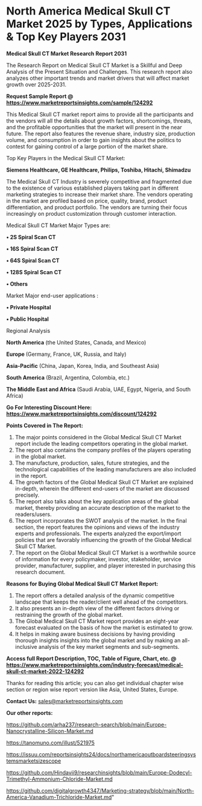 # North America Medical Skull CT Market 2025 by Types, Applications & Top Key Players 2031

<strong>Medical Skull CT Market Research Report 2031</strong>

The Research Report on Medical Skull CT Market is a Skillful and Deep Analysis of the Present Situation and Challenges. This research report also analyzes other important trends and market drivers that will affect market growth over 2025-2031.

<strong>Request Sample Report @ <a href=https://www.marketreportsinsights.com/sample/124292>https://www.marketreportsinsights.com/sample/124292</a></strong>

This Medical Skull CT market report aims to provide all the participants and the vendors will all the details about growth factors, shortcomings, threats, and the profitable opportunities that the market will present in the near future. The report also features the revenue share, industry size, production volume, and consumption in order to gain insights about the politics to contest for gaining control of a large portion of the market share.

Top Key Players in the Medical Skull CT Market:

<strong>Siemens Healthcare, GE Healthcare, Philips, Toshiba, Hitachi, Shimadzu</strong>

The Medical Skull CT Industry is severely competitive and fragmented due to the existence of various established players taking part in different marketing strategies to increase their market share. The vendors operating in the market are profiled based on price, quality, brand, product differentiation, and product portfolio. The vendors are turning their focus increasingly on product customization through customer interaction.

Medical Skull CT Market Major Types are:

<strong>• 2S Spiral Scan CT

• 16S Spiral Scan CT

• 64S Spiral Scan CT

• 128S Spiral Scan CT

• Others</strong>

Market Major end-user applications :

<strong>• Private Hospital

• Public Hospital</strong>

Regional Analysis

</u><strong><b>North America</b></strong> (the United States, Canada, and Mexico)

<strong><b>Europe </b></strong>(Germany, France, UK, Russia, and Italy)

<strong><b>Asia-Pacific</b></strong> (China, Japan, Korea, India, and Southeast Asia)

<strong><b>South America</b></strong> (Brazil, Argentina, Colombia, etc.)

<strong><b>The Middle East and Africa</b></strong> (Saudi Arabia, UAE, Egypt, Nigeria, and South Africa)

<strong>Go For Interesting Discount Here: <a href=https://www.marketreportsinsights.com/discount/124292>https://www.marketreportsinsights.com/discount/124292</a></strong>

<strong>Points Covered in The Report:</strong>
<ol>
  <li>The major points considered in the Global Medical Skull CT Market report include the leading competitors operating in the global market.</li>
  <li>The report also contains the company profiles of the players operating in the global market.</li>
  <li>The manufacture, production, sales, future strategies, and the technological capabilities of the leading manufacturers are also included in the report.</li>
  <li>The growth factors of the Global Medical Skull CT Market are explained in-depth, wherein the different end-users of the market are discussed precisely.</li>
  <li>The report also talks about the key application areas of the global market, thereby providing an accurate description of the market to the readers/users.</li>
  <li>The report incorporates the SWOT analysis of the market. In the final section, the report features the opinions and views of the industry experts and professionals. The experts analyzed the export/import policies that are favorably influencing the growth of the Global Medical Skull CT Market.</li>
  <li>The report on the Global Medical Skull CT Market is a worthwhile source of information for every policymaker, investor, stakeholder, service provider, manufacturer, supplier, and player interested in purchasing this research document.</li>
</ol>
<strong>Reasons for Buying Global Medical Skull CT Market Report:</strong>

<ol>
  <li>The report offers a detailed analysis of the dynamic competitive landscape that keeps the reader/client well ahead of the competitors.</li>
  <li>It also presents an in-depth view of the different factors driving or restraining the growth of the global market.</li>
  <li>The Global Medical Skull CT Market report provides an eight-year forecast evaluated on the basis of how the market is estimated to grow.</li>
  <li>It helps in making aware business decisions by having providing thorough insights insights into the global market and by making an all-inclusive analysis of the key market segments and sub-segments.</li>
</ol>
<strong>Access full Report Description, TOC, Table of Figure, Chart, etc. @ <a href=https://www.marketreportsinsights.com/industry-forecast/medical-skull-ct-market-2022-124292>https://www.marketreportsinsights.com/industry-forecast/medical-skull-ct-market-2022-124292</a></strong>


Thanks for reading this article; you can also get individual chapter wise section or region wise report version like Asia, United States, Europe.

<strong>Contact Us:</strong>
sales@marketreportsinsights.com

<strong>Our other reports:</strong>

<a href=https://github.com/arha237/research-search/blob/main/Europe-Nanocrystalline-Silicon-Market.md>https://github.com/arha237/research-search/blob/main/Europe-Nanocrystalline-Silicon-Market.md</a>

<a href=https://tanomuno.com/illust/521975>https://tanomuno.com/illust/521975</a>

<a href=https://issuu.com/reportsinsights24/docs/northamericaoutboardsteeringsystemsmarketsizescope>https://issuu.com/reportsinsights24/docs/northamericaoutboardsteeringsystemsmarketsizescope</a>

<a href=https://github.com/Hindavii9/researchinsights/blob/main/Europe-Dodecyl-Trimethyl-Ammonium-Chloride-Market.md>https://github.com/Hindavii9/researchinsights/blob/main/Europe-Dodecyl-Trimethyl-Ammonium-Chloride-Market.md</a>

<a href=https://github.com/digitalgrowth4347/Marketing-strategy/blob/main/North-America-Vanadium-Trichloride-Market.md>https://github.com/digitalgrowth4347/Marketing-strategy/blob/main/North-America-Vanadium-Trichloride-Market.md</a>"
